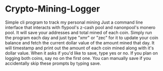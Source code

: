 # Crypto-Mining-Logger
Simple cli program to track my personal mining
Just a command line interface that interacts with flypool's z-cash pool and 
nanonpool's monero pool. 
It will save your addresses and total mined of each coin. Simply run the program each day and just type
"xmr" or "zec" for it to update your coin balance and fetch the current dollar value of the amount mined that day.
It will timestamp and print out the amount of each coin mined along with it's dollar value.
When it asks if you'd like to save, type yes or no. If you plan on logging both coins, say no on the first one.
You can manually save if you accidentally skip these prompts by typing save.
